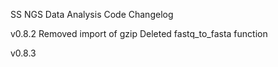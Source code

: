 SS NGS Data Analysis Code Changelog

v0.8.2
Removed import of gzip
Deleted fastq_to_fasta function

v0.8.3
